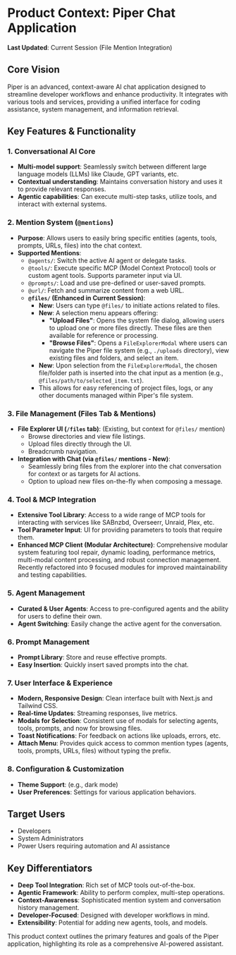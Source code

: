 # Product Context: Piper Chat Application

**Last Updated**: Current Session (File Mention Integration)

## Core Vision
Piper is an advanced, context-aware AI chat application designed to streamline developer workflows and enhance productivity. It integrates with various tools and services, providing a unified interface for coding assistance, system management, and information retrieval.

## Key Features & Functionality

### 1. **Conversational AI Core**
- **Multi-model support**: Seamlessly switch between different large language models (LLMs) like Claude, GPT variants, etc.
- **Contextual understanding**: Maintains conversation history and uses it to provide relevant responses.
- **Agentic capabilities**: Can execute multi-step tasks, utilize tools, and interact with external systems.

### 2. **Mention System (`@mentions`)**
- **Purpose**: Allows users to easily bring specific entities (agents, tools, prompts, URLs, files) into the chat context.
- **Supported Mentions**:
    - `@agents/`: Switch the active AI agent or delegate tasks.
    - `@tools/`: Execute specific MCP (Model Context Protocol) tools or custom agent tools. Supports parameter input via UI.
    - `@prompts/`: Load and use pre-defined or user-saved prompts.
    - `@url/`: Fetch and summarize content from a web URL.
    - **`@files/` (Enhanced in Current Session)**:
        - **New**: Users can type `@files/` to initiate actions related to files.
        - **New**: A selection menu appears offering:
            - **"Upload Files"**: Opens the system file dialog, allowing users to upload one or more files directly. These files are then available for reference or processing.
            - **"Browse Files"**: Opens a `FileExplorerModal` where users can navigate the Piper file system (e.g., `./uploads` directory), view existing files and folders, and select an item. 
        - **New**: Upon selection from the `FileExplorerModal`, the chosen file/folder path is inserted into the chat input as a mention (e.g., `@files/path/to/selected_item.txt`).
        - This allows for easy referencing of project files, logs, or any other documents managed within Piper's file system.

### 3. **File Management (Files Tab & Mentions)**
- **File Explorer UI (`/files` tab)**: (Existing, but context for `@files/` mention)
    - Browse directories and view file listings.
    - Upload files directly through the UI.
    - Breadcrumb navigation.
- **Integration with Chat (via `@files/` mentions - New)**:
    - Seamlessly bring files from the explorer into the chat conversation for context or as targets for AI actions.
    - Option to upload new files on-the-fly when composing a message.

### 4. **Tool & MCP Integration**
- **Extensive Tool Library**: Access to a wide range of MCP tools for interacting with services like SABnzbd, Overseerr, Unraid, Plex, etc.
- **Tool Parameter Input**: UI for providing parameters to tools that require them.
- **Enhanced MCP Client (Modular Architecture)**: Comprehensive modular system featuring tool repair, dynamic loading, performance metrics, multi-modal content processing, and robust connection management. Recently refactored into 9 focused modules for improved maintainability and testing capabilities.

### 5. **Agent Management**
- **Curated & User Agents**: Access to pre-configured agents and the ability for users to define their own.
- **Agent Switching**: Easily change the active agent for the conversation.

### 6. **Prompt Management**
- **Prompt Library**: Store and reuse effective prompts.
- **Easy Insertion**: Quickly insert saved prompts into the chat.

### 7. **User Interface & Experience**
- **Modern, Responsive Design**: Clean interface built with Next.js and Tailwind CSS.
- **Real-time Updates**: Streaming responses, live metrics.
- **Modals for Selection**: Consistent use of modals for selecting agents, tools, prompts, and now for browsing files.
- **Toast Notifications**: For feedback on actions like uploads, errors, etc.
- **Attach Menu**: Provides quick access to common mention types (agents, tools, prompts, URLs, files) without typing the prefix.

### 8. **Configuration & Customization**
- **Theme Support**: (e.g., dark mode)
- **User Preferences**: Settings for various application behaviors.

## Target Users
- Developers
- System Administrators
- Power Users requiring automation and AI assistance

## Key Differentiators
- **Deep Tool Integration**: Rich set of MCP tools out-of-the-box.
- **Agentic Framework**: Ability to perform complex, multi-step operations.
- **Context-Awareness**: Sophisticated mention system and conversation history management.
- **Developer-Focused**: Designed with developer workflows in mind.
- **Extensibility**: Potential for adding new agents, tools, and models.

This product context outlines the primary features and goals of the Piper application, highlighting its role as a comprehensive AI-powered assistant.